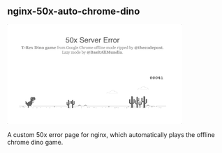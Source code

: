 ## nginx-50x-auto-chrome-dino

<img src="https://github.com/jklewa/nginx-50x-auto-chrome-dino/raw/screenshots/50x-dino.gif" width="400" height="228" alt="Nginx error page screenshot">

A custom 50x error page for nginx, which automatically plays the offline chrome dino game.
